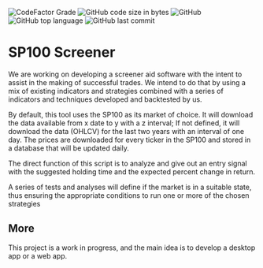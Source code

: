 
![CodeFactor Grade](https://img.shields.io/codefactor/grade/github/rickturner2001/SP100_screener/main)   ![GitHub code size in bytes](https://img.shields.io/github/languages/code-size/rickturner2001/SP100_screener)    ![GitHub](https://img.shields.io/github/license/rickturner2001/SP100_screener)    ![GitHub top language](https://img.shields.io/github/languages/top/rickturner2001/SP100_screener)    ![GitHub last commit](https://img.shields.io/github/last-commit/rickturner2001/SP100_screener)

# SP100 Screener

We are working on developing a screener aid software with the intent to assist in the making of successful trades.
We intend to do that by using a mix of existing indicators and strategies combined with a series of indicators and techniques developed and backtested by us.

By default, this tool uses the SP100 as its market of choice. It will download the data available from x date to y with a z interval; If not defined, it will download the data (OHLCV) for the last two years with an interval of one day.
The prices are downloaded for every ticker in the SP100 and stored in a database that will be updated daily.

The direct function of this script is to analyze and give out an entry signal with the suggested holding time and the expected percent change in return. 

A series of tests and analyses will  define if the market is in a suitable state, thus ensuring the appropriate conditions to run one or more of the chosen strategies

## More

This project is a work in progress, and the main idea is to develop a desktop app or a web app.
